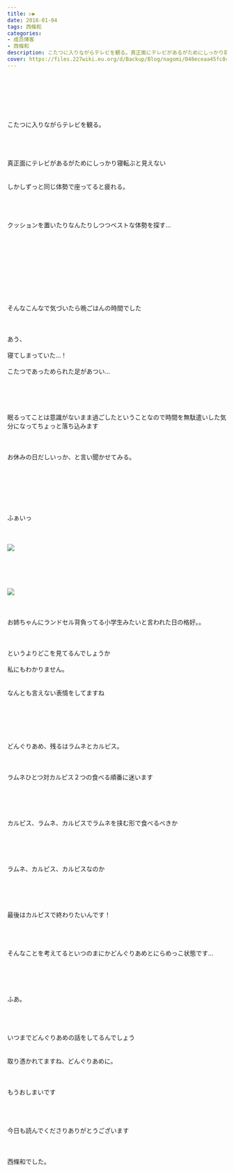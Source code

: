 ```yaml
---
title: ▷▶︎
date: 2018-01-04
tags: 西條和
categories: 
- 成员博客
- 西條和
description: こたつに入りながらテレビを観る。真正面にテレビがあるがためにしっかり寝転ぶと見えないしかしずっと同じ体勢で座ってると疲れる。クッションを置いたりなんたりしつつ...
cover: https://files.227wiki.eu.org/d/Backup/Blog/nagomi/048eceaa45fc8cfab7678dde2722b.jpg 
---
```

<div class="blog_detail__main">
<br/>
<br/>
<br/>
<br/>
<br/>
<br/>
こたつに入りながらテレビを観る。<br/>
<br/>
<br/>
<br/>
<br/>
真正面にテレビがあるがためにしっかり寝転ぶと見えない<br/>
<br/>
<br/>
しかしずっと同じ体勢で座ってると疲れる。<br/>
<br/>
<br/>
<br/>
<br/>
クッションを置いたりなんたりしつつベストな体勢を探す…<br/>
<br/>
<br/>
<br/>
<br/>
<br/>
<br/>
<br/>
<br/>
<br/>
<br/>
そんなこんなで気づいたら晩ごはんの時間でした<br/>
<br/>
<br/>
<br/>
あう、<br/>
<br/>
寝てしまっていた…！<br/>
<br/>
こたつであっためられた足があつい…<br/>
<br/>
<br/>
<br/>
<br/>
<br/>
眠るってことは意識がないまま過ごしたということなので時間を無駄遣いした気分になってちょっと落ち込みます<br/>
<br/>
<br/>
<br/>
お休みの日だしいっか、と言い聞かせてみる。<br/>
<br/>
<br/>
<br/>
<br/>
<br/>
<br/>
<br/>
ふぁいっ<br/>
<br/>
<br/>
<br/>
<img src="https://files.227wiki.eu.org/d/Backup/Blog/nagomi/048eceaa45fc8cfab7678dde2722b.jpg"><br/>
<br/>
<br/>
<br/>
<br/>
<br/>
<img src="https://files.227wiki.eu.org/d/Backup/Blog/nagomi/048eceaa45fc8cfab7678dde2722b-01.jpg"><br/>
<br/>
<br/>
<br/>
お姉ちゃんにランドセル背負ってる小学生みたいと言われた日の格好。。<br/>
<br/>
<br/>
<br/>
というよりどこを見てるんでしょうか<br/>
<br/>
私にもわかりません。<br/>
<br/>
<br/>
なんとも言えない表情をしてますね<br/>
<br/>
<br/>
<br/>
<br/>
<br/>
<br/>
どんぐりあめ、残るはラムネとカルピス。<br/>
<br/>
<br/>
<br/>
ラムネひとつ対カルピス２つの食べる順番に迷います<br/>
<br/>
<br/>
<br/>
<br/>
<br/>
カルピス、ラムネ、カルピスでラムネを挟む形で食べるべきか<br/>
<br/>
<br/>
<br/>
<br/>
<br/>
ラムネ、カルピス、カルピスなのか<br/>
<br/>
<br/>
<br/>
<br/>
<br/>
最後はカルピスで終わりたいんです！<br/>
<br/>
<br/>
<br/>
<br/>
そんなことを考えてるといつのまにかどんぐりあめとにらめっこ状態です…<br/>
<br/>
<br/>
<br/>
<br/>
<br/>
ふあ。<br/>
<br/>
<br/>
<br/>
<br/>
いつまでどんぐりあめの話をしてるんでしょう<br/>
<br/>
<br/>
取り憑かれてますね、どんぐりあめに。<br/>
<br/>
<br/>
<br/>
もうおしまいです<br/>
<br/>
<br/>
<br/>
<br/>
今日も読んでくださりありがとうございます<br/>
<br/>
<br/>
<br/>
西條和でした。
<!--twitter-->

<!--//twitter-->
</img></img></div>